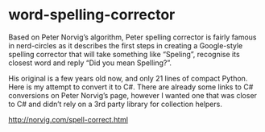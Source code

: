 # word-spelling-corrector

Based on Peter Norvig’s algorithm, Peter spelling corrector is fairly famous in nerd-circles as it describes the first steps in creating a Google-style spelling corrector that will take something like “Speling”, recognise its closest word and reply “Did you mean Spelling?”.

His original is a few years old now, and only 21 lines of compact Python. Here is my attempt to convert it to C#. There are already some links to C# conversions on Peter Norvig’s page, however I wanted one that was closer to C# and didn’t rely on a 3rd party library for collection helpers.

http://norvig.com/spell-correct.html
